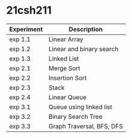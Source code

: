 # 21csh211

|   Experiment    |   Description |
|   ----------    |   ----------- |
| exp 1.1  | Linear Array |
| exp 1.2  | Linear and binary search |
| exp 1.3  | Linked List |
| exp 2.1  | Merge Sort |
| exp 2.2  | Insertion Sort |
| exp 2.3  | Stack |
| exp 2.4  | Linear Queue |
| exp 3.1  | Queue using linked list |
| exp 3.2  | Binary Search Tree |
| exp 3.3  | Graph Traversal, BFS, DFS |